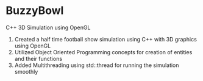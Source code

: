 # BuzzyBowl
C++ 3D Simulation using OpenGL

1. Created a half time football show simulation using C++ with 3D graphics using OpenGL
2. Utilized Object Oriented Programming concepts for creation of entities and their functions
3. Added Multithreading using std::thread for running the simulation smoothly


